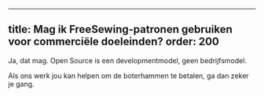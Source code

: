 ***

title: Mag ik FreeSewing-patronen gebruiken voor commerciële doeleinden?
order: 200
----------

Ja, dat mag. Open Source is een developmentmodel, geen bedrijfsmodel.

Als ons werk jou kan helpen om de boterhammen te betalen, ga dan zeker je gang.
